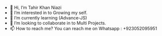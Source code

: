 - 👋 Hi, I’m Tahir Khan Niazi
- 👀 I’m interested in to Growing my self.
- 🌱 I’m currently learning (Advance-JS)
- 💞️ I’m looking to collaborate in to Multi Projects.
- 📫 How to reach me? You can reach me on Whatsapp : +923052095951

<!---
tahiee/tahiee is a ✨ special ✨ repository because its `README.md` (this file) appears on your GitHub profile.
You can click the Preview link to take a look at your changes.
--->
